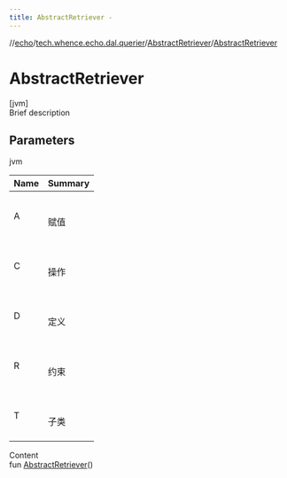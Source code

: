 ```yaml
---
title: AbstractRetriever -
---
```

//[echo](../../index.md)/[tech.whence.echo.dal.querier](../index.md)/[AbstractRetriever](index.md)/[AbstractRetriever](-abstract-retriever.md)



# AbstractRetriever  
[jvm]  
Brief description  


## Parameters  
  
jvm  
  
|  Name|  Summary| 
|---|---|
| A| <br><br>赋值<br><br>
| C| <br><br>操作<br><br>
| D| <br><br>定义<br><br>
| R| <br><br>约束<br><br>
| T| <br><br>子类<br><br>
  
  
Content  
fun [AbstractRetriever](-abstract-retriever.md)()  



